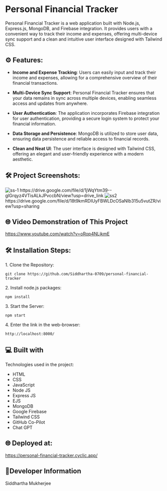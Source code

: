 # Personal Financial Tracker

Personal Financial Tracker is a web application built with Node.js, Express.js, MongoDB, and Firebase integration. It provides users with a convenient way to track their income and expenses, offering multi-device sync support and a clean and intuitive user interface designed with Tailwind CSS.

<h2>⚙️ Features:</h2>

- **Income and Expense Tracking**: Users can easily input and track their income and expenses, allowing for a comprehensive overview of their financial transactions.

- **Multi-Device Sync Support**: Personal Financial Tracker ensures that your data remains in sync across multiple devices, enabling seamless access and updates from anywhere.

- **User Authentication**: The application incorporates Firebase integration for user authentication, providing a secure login system to protect your financial information.

- **Data Storage and Persistence**: MongoDB is utilized to store user data, ensuring data persistence and reliable access to financial records.

- **Clean and Neat UI**: The user interface is designed with Tailwind CSS, offering an elegant and user-friendly experience with a modern aesthetic.

<h2>🛠️ Project Screenshots:</h2>

<img src="https://i.ibb.co/JRQqDt9/ss-1.png" alt="ss-1" border="0">
https://drive.google.com/file/d/1jWqYtm39--glGrqyz4VTisALkJPvccbN/view?usp=drive_link
<img src="https://i.ibb.co/C1MzMr8/ss2.png" alt="ss2" border="0">
https://drive.google.com/file/d/18t9kmRDIUyFBWLDcOSaNIb315u5vutZR/view?usp=sharing

<h2>🌐 Video Demonstration of This Project </h2>

https://www.youtube.com/watch?v=oRop4NLjkmE

<h2>🛠️ Installation Steps:</h2>

<p>1. Clone the Repository:</p>

```
git clone https://github.com/Siddhartha-0709/personal-financial-tracker
```

<p>2. Install node.js packages:</p>

```
npm install
```

<p>3. Start the Server:</p>

```
npm start
```

<p>4. Enter the link in the web-browser:</p>

```
http://localhost:8000/
```
  
<h2>💻 Built with</h2>

Technologies used in the project:

*   HTML
*   CSS
*   JavaScript
*   Node JS
*   Express JS
*   EJS
*   MongoDB
*   Google Firebase
*   Tailwind CSS
*   GitHub Co-Pilot
*   Chat GPT

<h2>🌐 Deployed at: </h2>

https://personal-financial-tracker.cyclic.app/


<h2>👦Developer Information</h2>

Siddhartha Mukherjee
